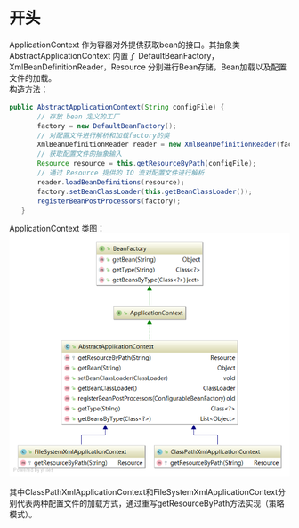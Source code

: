 # 开头

ApplicationContext 作为容器对外提供获取bean的接口。其抽象类 AbstractApplicationContext 内置了 DefaultBeanFactory，XmlBeanDefinitionReader，Resource 分别进行Bean存储，Bean加载以及配置文件的加载。  
构造方法：
 ```java
public AbstractApplicationContext(String configFile) {
        // 存放 bean 定义的工厂
        factory = new DefaultBeanFactory();
        // 对配置文件进行解析和加载factory的类
        XmlBeanDefinitionReader reader = new XmlBeanDefinitionReader(factory);
        // 获取配置文件的抽象输入
        Resource resource = this.getResourceByPath(configFile);
        // 通过 Resource 提供的 IO 流对配置文件进行解析
        reader.loadBeanDefinitions(resource);
        factory.setBeanClassLoader(this.getBeanClassLoader());
        registerBeanPostProcessors(factory);
    }
```
ApplicationContext 类图：  
![MethodLocatingFactory类图](image/ApplicationContext.png)

其中ClassPathXmlApplicationContext和FileSystemXmlApplicationContext分别代表两种配置文件的加载方式，通过重写getResourceByPath方法实现（策略模式）。